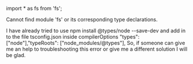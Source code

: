 import * as fs from 'fs';

Cannot find module 'fs' or its corresponding type declarations.

I have already tried to use npm install  @types/node --save-dev and add in to the file tsconfig.json inside compilerOptions "types": ["node"],"typeRoots": ["node_modules/@types"], So, if someone can give me an help to troubleshooting this error or give me a different solution I will be glad.
